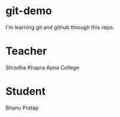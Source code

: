# git-demo
I'm learning git and github through this repo.


# Teacher 
Shradha Khapra Apna College

# Student 
Bhanu Pratap